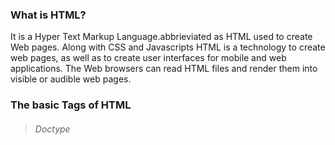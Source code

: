 ### What is HTML?

It is a Hyper Text Markup Language.abbrieviated as HTML used to create Web pages. Along with CSS and Javascripts HTML is a technology to create web pages, as well as to create user interfaces for mobile and web applications. 
The Web browsers can read HTML files and render them into visible or audible web pages.

### The basic Tags of HTML

> ###### Doctype
  


